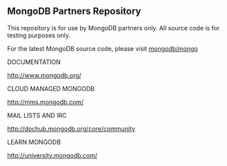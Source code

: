 ## MongoDB Partners Repository

This repository is for use by MongoDB partners only. All source code is for testing purposes only.

For the latest MongoDB source code, please visit [mongodb/mongo](https://github.com/mongodb/mongo)

DOCUMENTATION

  http://www.mongodb.org/

CLOUD MANAGED MONGODB

  http://mms.mongodb.com/

MAIL LISTS AND IRC

  http://dochub.mongodb.org/core/community

LEARN MONGODB

  http://university.mongodb.com/

